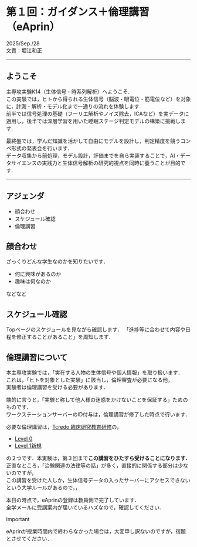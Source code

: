 # 第１回：ガイダンス＋倫理講習（eAprin）
2025/Sep./28  
文責：堀江和正

---

## ようこそ

主専攻実験K14（生体信号・時系列解析）へようこそ.  
この実験では，ヒトから得られる生体信号（脳波・眼電位・筋電位など）を対象に，計測・解析・モデル化まで一通りの流れを体験します.  
前半では信号処理の基礎（フーリエ解析やノイズ除去，ICAなど）を実データに適用し，後半では深層学習を用いた睡眠ステージ判定モデルの構築に挑戦します.

最終盤では，学んだ知識を活かして自由にモデルを設計し，判定精度を競うコンペ形式の発表会を行います.  
データ収集から前処理，モデル設計，評価までを自ら実装することで，AI・データサイエンスの実践力と生体信号解析の研究的視点を同時に養うことが目的です.

---

## アジェンダ
- 顔合わせ
- スケジュール確認
- 倫理講習

## 顔合わせ
ざっくりどんな学生なのかを知りたいです．
- 何に興味があるのか
- 趣味は何なのか

などなど

## スケジュール確認
Topページのスケジュールを見ながら確認します．
「進捗等に合わせて内容や日程を修正することがあること」を周知します．

## 倫理講習について
本主専攻実験では，「実在する人物の生体信号や個人情報」を取り扱います．  
これは，「ヒトを対象とした実験」に該当し，倫理審査が必要になる他，  
実験者は倫理講習を受ける必要があります．

端的に言うと，「実験と称して他人様の迷惑をかけないことを保証する」ためのものです．  
ワークステーションサーバーのID付与は，倫理講習が修了した時点で行います．  

必要な倫理講習は，[Tcredo 臨床研究教育研修](https://www.hosp.tsukuba.ac.jp/t-credo/researchers/education/#contents)の，
- [Level 0](https://www.hosp.tsukuba.ac.jp/t-credo/researchers/education/level0#contents)
- [Level 1新規](https://www.hosp.tsukuba.ac.jp/t-credo/researchers/education/level1_new#contents)

の２つです．本実験は，第３回まで**この講習をひたすら受けることになります．**
正直なところ，「治験関連の法律等の話」が多く，直接的に関係する部分は少ないのですが，  
この講習を受けた人しか，生体信号データの入ったサーバーにアクセスできないという大学ルールがあるので，，

本日の時点で，eAprinの登録は教員側で完了しています．  
全学メールに受講案内が届いているハズなので，確認してください．

> [!Important]
> eAprinが授業時間内で終わらなかった場合は，大変申し訳ないのですが，宿題とさせてください．
